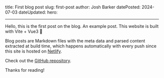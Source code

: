 title: First blog post
slug: first-post
author: Josh Barker
datePosted: 2024-07-03
dateUpdated:
hero:

---
Hello, this is the first post on the blog. An example post. This website is built with Vite + Vue3 🙂

Blog posts are Markdown files with the meta data and parsed content extracted at build time, which happens automatically with every push since this site is hosted on [Netlify](https://netlify.com).

Check out the [GitHub repository](https://github.com/s7software/s7.gg).

Thanks for reading!
